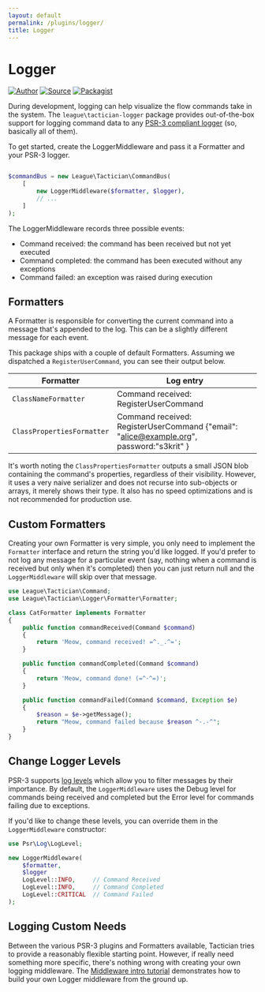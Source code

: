 ```yaml
---
layout: default
permalink: /plugins/logger/
title: Logger
---
```


# Logger

[![Author](http://img.shields.io/badge/author-@rosstuck-blue.svg?style=flat-square)](https://twitter.com/rosstuck)
[![Source](http://img.shields.io/badge/source-league/tactician--logger-blue.svg?style=flat-square)](https://github.com/thephpleague/tactician-logger)
[![Packagist](http://img.shields.io/packagist/v/league/tactician-logger.svg?style=flat-square)](https://packagist.org/packages/league/tactician-logger)

During development, logging can help visualize the flow commands take in the system. The `league\tactician-logger` package provides out-of-the-box support for logging command data to any [PSR-3 compliant logger](https://github.com/php-fig/fig-standards/blob/master/accepted/PSR-3-logger-interface.md) (so, basically all of them). 

To get started, create the LoggerMiddleware and pass it a Formatter and your PSR-3 logger. 

~~~php

$commandBus = new League\Tactician\CommandBus(
    [
        new LoggerMiddleware($formatter, $logger),
        // ...
    ]
);
~~~

The LoggerMiddleware records three possible events:

- Command received: the command has been received but not yet executed
- Command completed: the command has been executed without any exceptions
- Command failed: an exception was raised during execution

## Formatters
A Formatter is responsible for converting the current command into a message that's appended to the log. This can be a slightly different message for each event.  

This package ships with a couple of default Formatters. Assuming we dispatched a `RegisterUserCommand`, you can see their output below.

Formatter                  | Log entry
---------------------------|--------------------------------
`ClassNameFormatter`       | Command received: RegisterUserCommand
`ClassPropertiesFormatter` | Command received: RegisterUserCommand {"email": "alice@example.org", password:"s3krit" }

It's worth noting the `ClassPropertiesFormatter` outputs a small JSON blob containing the command's properties, regardless of their visibility. However, it uses a very naive serializer and does not recurse into sub-objects or arrays, it merely shows their type. It also has no speed optimizations and is not recommended for production use.

## Custom Formatters
Creating your own Formatter is very simple, you only need to implement the `Formatter` interface and return the string you'd like logged. If you'd prefer to not log any message for a particular event (say, nothing when a command is received but only when it's completed) then you can just return null and the `LoggerMiddleware` will skip over that message.

~~~php
use League\Tactician\Command;
use League\Tactician\Logger\Formatter\Formatter;

class CatFormatter implements Formatter
{
    public function commandReceived(Command $command)
    {
        return 'Meow, command received! =^._.^=';
    }

    public function commandCompleted(Command $command)
    {
        return 'Meow, command done! (=^･^=)';
    }

    public function commandFailed(Command $command, Exception $e)
    {
        $reason = $e->getMessage();
        return "Meow, command failed because $reason ^-.-^";
    }
}
~~~

## Change Logger Levels
PSR-3 supports [log levels](https://github.com/php-fig/fig-standards/blob/master/accepted/PSR-3-logger-interface.md#5-psrlogloglevel) which allow you to filter messages by their importance. By default, the `LoggerMiddleware` uses the Debug level for commands being received and completed but the Error level for commands failing due to exceptions.

If you'd like to change these levels, you can override them in the `LoggerMiddleware` constructor:

~~~php
use Psr\Log\LogLevel; 

new LoggerMiddleware(
    $formatter,
    $logger
    LogLevel::INFO,     // Command Received
    LogLevel::INFO,     // Command Completed
    LogLevel::CRITICAL  // Command Failed
);
~~~

## Logging Custom Needs
Between the various PSR-3 plugins and Formatters available, Tactician tries to provide a reasonably flexible starting point. However, if really need something more specific, there's nothing wrong with creating your own logging middleware. The [Middleware intro tutorial](/middleware) demonstrates how to build your own Logger middleware from the ground up.  
